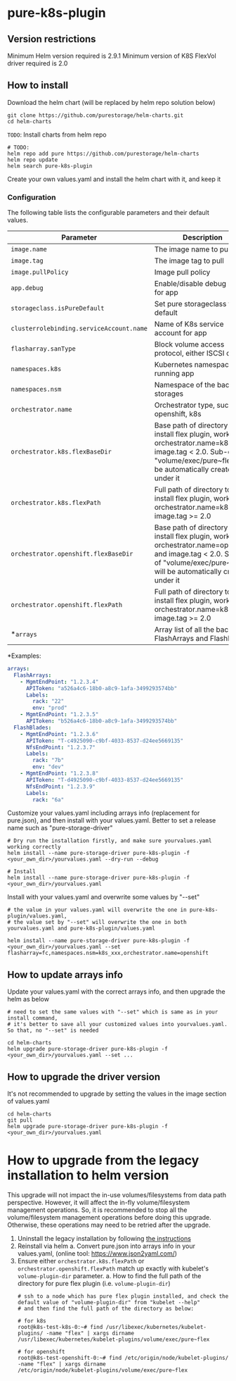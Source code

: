 # pure-k8s-plugin

## Version restrictions

Minimum Helm version required is 2.9.1
Minimum version of K8S FlexVol driver required is 2.0

## How to install

Download the helm chart (will be replaced by helm repo solution below)
```
git clone https://github.com/purestorage/helm-charts.git
cd helm-charts
```

`TODO`: Install charts from helm repo
```
# TODO:
helm repo add pure https://github.com/purestorage/helm-charts
helm repo update
helm search pure-k8s-plugin
```

Create your own values.yaml and install the helm chart with it, and keep it

### Configuration

The following table lists the configurable parameters and their default values.

|             Parameter       |            Description             |                    Default                |
|-----------------------------|------------------------------------|-------------------------------------------|
| `image.name`                | The image name       to pull from  | `purestorage/k8s`                 |
| `image.tag`                 | The image tag to pull              | `latest`                                  |
| `image.pullPolicy`          | Image pull policy                  | `IfNotPresent`                            |
| `app.debug`                 | Enable/disable debug mode for app  | `false`                                  |
| `storageclass.isPureDefault`| Set pure storageclass to the default | `false`       |
| `clusterrolebinding.serviceAccount.name`| Name of K8s service account for app | `default`                    |
| `flasharray.sanType`        | Block volume access protocol, either ISCSI or FC | `ISCSI`                      |
| `namespaces.k8s`            | Kubernetes namespace for running app | `default`                    |
| `namespaces.nsm`            | Namespace of the backend storages  | `k8s`                                     |
| `orchestrator.name`         | Orchestrator type, such as openshift, k8s | `k8s`                              |
| `orchestrator.k8s.flexBaseDir` | Base path of directory to install flex plugin, works with orchestrator.name=k8s and image.tag < 2.0. Sub-dir of "volume/exec/pure~flex" will be automatically created under it | `/usr/libexec/kubernetes/kubelet-plugins` |
| `orchestrator.k8s.flexPath` | Full path of directory to install flex plugin, works with orchestrator.name=k8s and image.tag >= 2.0 | `/usr/libexec/kubernetes/kubelet-plugins/volume/exec/pure~flex` |
| `orchestrator.openshift.flexBaseDir` | Base path of directory to install flex plugin, works with orchestrator.name=openshift and image.tag < 2.0. Sub-dir of "volume/exec/pure~flex" will be automatically created under it | `/etc/origin/node/kubelet-plugins` |
| `orchestrator.openshift.flexPath` | Full path of directory to install flex plugin, works with orchestrator.name=k8s and image.tag >= 2.0 | `/etc/origin/node/kubelet-plugins/volume/exec/pure~flex` |
| *`arrays`                    | Array list of all the backend FlashArrays and FlashBlades | must be set by user, see an example below                |

*Examples:
```yaml
arrays:
  FlashArrays:
    - MgmtEndPoint: "1.2.3.4"
      APIToken: "a526a4c6-18b0-a8c9-1afa-3499293574bb"
      Labels:
        rack: "22"
        env: "prod"
    - MgmtEndPoint: "1.2.3.5"
      APIToken: "b526a4c6-18b0-a8c9-1afa-3499293574bb"
  FlashBlades:
    - MgmtEndPoint: "1.2.3.6"
      APIToken: "T-c4925090-c9bf-4033-8537-d24ee5669135"
      NfsEndPoint: "1.2.3.7"
      Labels:
        rack: "7b"
        env: "dev"
    - MgmtEndPoint: "1.2.3.8"
      APIToken: "T-d4925090-c9bf-4033-8537-d24ee5669135"
      NfsEndPoint: "1.2.3.9"
      Labels:
        rack: "6a"
```

Customize your values.yaml including arrays info (replacement for pure.json), and then install with your values.yaml. Better to set a release name such as "pure-storage-driver"
```
# Dry run the installation firstly, and make sure yourvalues.yaml working correctly
helm install --name pure-storage-driver pure-k8s-plugin -f <your_own_dir>/yourvalues.yaml --dry-run --debug

# Install
helm install --name pure-storage-driver pure-k8s-plugin -f <your_own_dir>/yourvalues.yaml
```

Install with your values.yaml and overwrite some values by "--set"
```
# the value in your values.yaml will overwrite the one in pure-k8s-plugin/values.yaml,
# the value set by "--set" will overwrite the one in both yourvalues.yaml and pure-k8s-plugin/values.yaml

helm install --name pure-storage-driver pure-k8s-plugin -f <your_own_dir>/yourvalues.yaml --set flasharray=fc,namespaces.nsm=k8s_xxx,orchestrator.name=openshift
```

## How to update arrays info

Update your values.yaml with the correct arrays info, and then upgrade the helm as below
```
# need to set the same values with "--set" which is same as in your install command,
# it's better to save all your customized values into yourvalues.yaml. So that, no "--set" is needed

cd helm-charts
helm upgrade pure-storage-driver pure-k8s-plugin -f <your_own_dir>/yourvalues.yaml --set ...
```

## How to upgrade the driver version

It's not recommended to upgrade by setting the values in the image section of values.yaml
```
cd helm-charts
git pull
helm upgrade pure-storage-driver pure-k8s-plugin -f <your_own_dir>/yourvalues.yaml
```

# How to upgrade from the legacy installation to helm version

This upgrade will not impact the in-use volumes/filesystems from data path perspective. However, it will affect the in-fly volume/filesystem management operations. So, it is recommended to stop all the volume/filesystem management operations before doing this upgrade. Otherwise, these operations may need to be retried after the upgrade.

1. Uninstall the legacy installation by following [the instructions](https://hub.docker.com/r/purestorage/k8s/)
2. Reinstall via helm
    a. Convert pure.json into arrays info in your values.yaml, (online tool: https://www.json2yaml.com/)
3. Ensure either `orchestrator.k8s.flexPath` or `orchestrator.openshift.flexPath` match up exactly with kubelet's `volume-plugin-dir` parameter. 
    a. How to find the full path of the directory for pure flex plugin (i.e. `volume-plugin-dir`) 
    ```
    # ssh to a node which has pure flex plugin installed, and check the default value of "volume-plugin-dir" from "kubelet --help"
    # and then find the full path of the directory as below:

    # for k8s
    root@k8s-test-k8s-0:~# find /usr/libexec/kubernetes/kubelet-plugins/ -name "flex" | xargs dirname
    /usr/libexec/kubernetes/kubelet-plugins/volume/exec/pure~flex
    
    # for openshift
    root@k8s-test-openshift-0:~# find /etc/origin/node/kubelet-plugins/ -name "flex" | xargs dirname
    /etc/origin/node/kubelet-plugins/volume/exec/pure~flex
    ```
